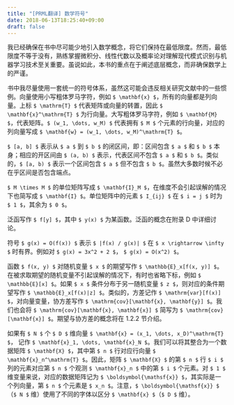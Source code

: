 ```yaml
---
title: "[PRML翻译] 数学符号"
date: 2018-06-13T18:25:40+09:00
draft: false
---
```


我已经确保在书中尽可能少地引入数学概念，将它们保持在最低限度。然而，最低限度不等于没有，熟练掌握微积分、线性代数以及概率论对理解现代模式识别与机器学习技术至关重要。虽说如此，本书的重点在于阐述底层概念，而非确保数学上的严谨。

书中我尽量使用一套统一的符号体系，虽然这可能会违反相关研究文献中的一些惯例。向量使用小写粗体罗马字符，例如 `$ \mathbf{x} $`，所有的向量都是列向量。上标 `$ \mathrm{T} $` 代表矩阵或向量的转置，因此 `$ \mathbf{x}^\mathrm{T} $` 为行向量。大写粗体罗马字符，例如 `$ \mathbf{M} $`，代表矩阵。`$ (w_1, \dots, w_M) $` 代表拥有 `$ M $` 个元素的行向量，对应的列向量写成 `$ \mathbf{w} = (w_1, \dots, w_M)^\mathrm{T} $`。

`$ [a, b] $` 表示从 `$ a $` 到 `$ b $` 的闭区间，即：区间包含 `$ a $` 和 `$ b $` 本身；相应的开区间由 `$ (a, b) $` 表示，代表区间不包含 `$ a $` 和 `$ b $`。类似的，`$ [a, b) $` 表示一个区间包含 `$ a $` 但不包含 `$ b $`。虽然大多数时候不必在乎区间是否包含端点。

`$ M \times M $` 的单位矩阵写成 `$ \mathbf{I}_M $`，在维度不会引起误解的情况下也简写成 `$ \mathbf{I} $`。单位矩阵中的元素 `$ I_{ij} $` 在 `$ i = j $` 时为 `$ 1 $`，其余为 `$ 0 $`。

泛函写作 `$ f[y] $`，其中 `$ y(x) $` 为某函数。泛函的概念在附录 D 中详细讨论。

符号 `$ g(x) = O(f(x)) $` 表示 `$ |f(x) / g(x)| $` 在 `$ x \rightarrow \infty $` 时有界。例如对 `$ g(x) = 3x^2 + 2 $`， `$ g(x) = O(x^2) $`。

函数 `$ f(x, y) $` 对随机变量 `$ x $` 的期望写作 `$ \mathbb{E}_x[f(x, y)] $`。在被求取期望的随机变量不引起误解的情况下，有时也省略下标，例如 `$ \mathbb{E}[x] $`。如果 `$ x $` 条件分布于另一随机变量 `$ z $`，则对应的条件期望写作 `$ \mathbb{E}_x[f(x)|z] $`。类似的，方差记作 `$ \mathrm{var}[f(x)] $`，对向量变量，协方差写作 `$ \mathrm{cov}[\mathbf{x}, \mathbf{y}] $`。我们也会将 `$ \mathrm{cov}[\mathbf{x}, \mathbf{x}] $` 简写为 `$ \mathrm{cov}[\mathbf{x}] $`。期望与协方差的概念将在 1.2.2 节介绍。

如果有 `$ N $` 个 `$ D $` 维向量 `$ \mathbf{x} = (x_1, \dots, x_D)^\mathrm{T} $`， 记作 `$ \mathbf{x}_1, \dots, \mathbf{x}_N $`。我们可以将其整合为一个数据矩阵 `$ \mathbf{X} $`，其中第 `$ n $` 行对应行向量 `$ \mathbf{x}_n^\mathrm{T} $`。因此，矩阵 `$ \mathbf{X} $` 的第 `$ n $` 行 `$ i $` 列的元素对应第 `$ n $` 个观测 `$ \mathbf{x}_n $` 中的第 `$ i $` 个元素。对 `$ 1 $` 维变量来说，对应的数据矩阵记为 `$ \boldsymbol{\mathsf{x}} $`，其实际是一个列向量，第 `$ n $` 个元素是 `$ x_n $`。注意，`$ \boldsymbol{\mathsf{x}} $` （`$ N $` 维）使用了不同的字体以区分 `$ \mathbf{x} $`（`$ D $` 维）。
